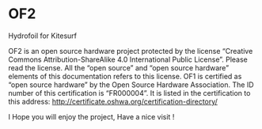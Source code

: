 # OF2
Hydrofoil for Kitesurf

OF2 is an open source hardware project protected by the license “Creative Commons Attribution-ShareAlike 4.0 International Public License”. Please read the license. All the “open source” and “open source hardware” elements of this documentation refers to this license. OF1 is certified as “open source hardware” by the Open Source Hardware Association. The ID number of this certification is “FR000004”. It is listed in the certification to this address: http://certificate.oshwa.org/certification-directory/

I Hope you will enjoy the project, Have a nice visit !
